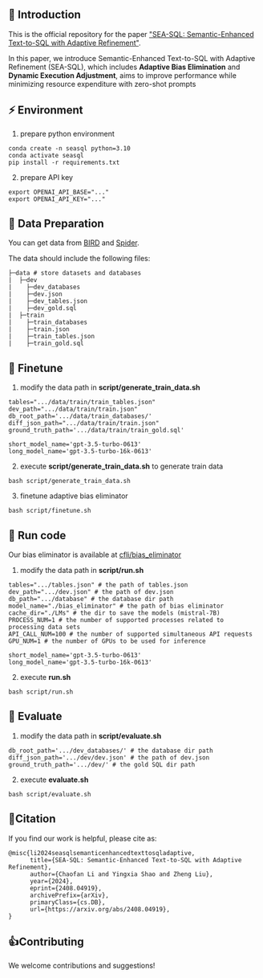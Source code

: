 ## 📖 Introduction

This is the official repository for the paper ["SEA-SQL: Semantic-Enhanced Text-to-SQL with Adaptive Refinement"](https://arxiv.org/abs/2408.04919).

In this paper, we introduce Semantic-Enhanced Text-to-SQL with Adaptive Refinement (SEA-SQL), which includes **Adaptive Bias Elimination** and **Dynamic Execution Adjustment**, aims to improve performance while minimizing resource expenditure with zero-shot prompts

## ⚡ Environment

1. prepare python environment

```shell
conda create -n seasql python=3.10
conda activate seasql
pip install -r requirements.txt 
```

2. prepare API key

```
export OPENAI_API_BASE="..."
export OPENAI_API_KEY="..."
```

## 🔧 Data Preparation

You can get data from [BIRD](https://github.com/AlibabaResearch/DAMO-ConvAI/tree/main/bird) and [Spider](https://github.com/taoyds/spider).

The data should include the following files:
```
├─data # store datasets and databases
|  ├─dev
|    ├─dev_databases
|    ├─dev.json
|    ├─dev_tables.json
|    ├─dev_gold.sql
|  ├─train
|    ├─train_databases
|    ├─train.json
|    ├─train_tables.json
|    ├─train_gold.sql
```

## 🚀 Finetune
1. modify the data path in **script/generate_train_data.sh**

```shell
tables=".../data/train/train_tables.json"
dev_path=".../data/train/train.json"
db_root_path='.../data/train_databases/'
diff_json_path=".../data/train/train.json"
ground_truth_path='.../data/train/train_gold.sql'

short_model_name='gpt-3.5-turbo-0613'
long_model_name='gpt-3.5-turbo-16k-0613'
```

2. execute **script/generate_train_data.sh** to generate train data

```shell
bash script/generate_train_data.sh
```

3. finetune adaptive bias eliminator

```shell
bash script/finetune.sh
```

## 🫡 Run code

Our bias eliminator is available at [cfli/bias_eliminator](https://huggingface.co/cfli/bias_eliminator)

1. modify the data path in **script/run.sh**

```shell
tables=".../tables.json" # the path of tables.json
dev_path=".../dev.json" # the path of dev.json
db_path=".../database" # the database dir path
model_name="./bias_eliminator" # the path of bias eliminator
cache_dir="./LMs" # the dir to save the models (mistral-7B)
PROCESS_NUM=1 # the number of supported processes related to processing data sets
API_CALL_NUM=100 # the number of supported simultaneous API requests
GPU_NUM=1 # the number of GPUs to be used for inference

short_model_name='gpt-3.5-turbo-0613'
long_model_name='gpt-3.5-turbo-16k-0613'
```

2. execute **run.sh**

```shell
bash script/run.sh
```

## 📝 Evaluate

1. modify the data path in **script/evaluate.sh**

```shell
db_root_path='.../dev_databases/' # the database dir path
diff_json_path='.../dev/dev.json' # the path of dev.json
ground_truth_path='.../dev/' # the gold SQL dir path
```

2. execute **evaluate.sh**

```shell
bash script/evaluate.sh
```

## 💬Citation

If you find our work is helpful, please cite as:

```text
@misc{li2024seasqlsemanticenhancedtexttosqladaptive,
      title={SEA-SQL: Semantic-Enhanced Text-to-SQL with Adaptive Refinement}, 
      author={Chaofan Li and Yingxia Shao and Zheng Liu},
      year={2024},
      eprint={2408.04919},
      archivePrefix={arXiv},
      primaryClass={cs.DB},
      url={https://arxiv.org/abs/2408.04919}, 
}
```

## 👍Contributing

We welcome contributions and suggestions!